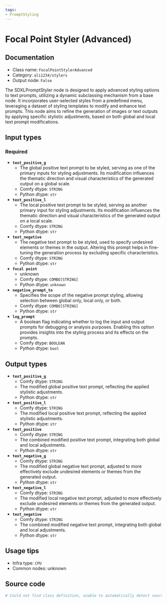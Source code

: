 ```yaml
---
tags:
- PromptStyling
---
```


# Focal Point Styler (Advanced)
## Documentation
- Class name: `FocalPointStylerAdvanced`
- Category: `ali1234/stylers`
- Output node: `False`

The SDXLPromptStyler node is designed to apply advanced styling options to text prompts, utilizing a dynamic subclassing mechanism from a base node. It incorporates user-selected styles from a predefined menu, leveraging a dataset of styling templates to modify and enhance text prompts. This node aims to refine the generation of images or text outputs by applying specific stylistic adjustments, based on both global and local text prompt modifications.
## Input types
### Required
- **`text_positive_g`**
    - The global positive text prompt to be styled, serving as one of the primary inputs for styling adjustments. Its modification influences the thematic direction and visual characteristics of the generated output on a global scale.
    - Comfy dtype: `STRING`
    - Python dtype: `str`
- **`text_positive_l`**
    - The local positive text prompt to be styled, serving as another primary input for styling adjustments. Its modification influences the thematic direction and visual characteristics of the generated output on a local scale.
    - Comfy dtype: `STRING`
    - Python dtype: `str`
- **`text_negative`**
    - The negative text prompt to be styled, used to specify undesired elements or themes in the output. Altering this prompt helps in fine-tuning the generation process by excluding specific characteristics.
    - Comfy dtype: `STRING`
    - Python dtype: `str`
- **`focal point`**
    - unknown
    - Comfy dtype: `COMBO[STRING]`
    - Python dtype: `unknown`
- **`negative_prompt_to`**
    - Specifies the scope of the negative prompt styling, allowing selection between global only, local only, or both.
    - Comfy dtype: `COMBO[STRING]`
    - Python dtype: `str`
- **`log_prompt`**
    - A boolean flag indicating whether to log the input and output prompts for debugging or analysis purposes. Enabling this option provides insights into the styling process and its effects on the prompts.
    - Comfy dtype: `BOOLEAN`
    - Python dtype: `bool`
## Output types
- **`text_positive_g`**
    - Comfy dtype: `STRING`
    - The modified global positive text prompt, reflecting the applied stylistic adjustments.
    - Python dtype: `str`
- **`text_positive_l`**
    - Comfy dtype: `STRING`
    - The modified local positive text prompt, reflecting the applied stylistic adjustments.
    - Python dtype: `str`
- **`text_positive`**
    - Comfy dtype: `STRING`
    - The combined modified positive text prompt, integrating both global and local adjustments.
    - Python dtype: `str`
- **`text_negative_g`**
    - Comfy dtype: `STRING`
    - The modified global negative text prompt, adjusted to more effectively exclude undesired elements or themes from the generated output.
    - Python dtype: `str`
- **`text_negative_l`**
    - Comfy dtype: `STRING`
    - The modified local negative text prompt, adjusted to more effectively exclude undesired elements or themes from the generated output.
    - Python dtype: `str`
- **`text_negative`**
    - Comfy dtype: `STRING`
    - The combined modified negative text prompt, integrating both global and local adjustments.
    - Python dtype: `str`
## Usage tips
- Infra type: `CPU`
- Common nodes: unknown


## Source code
```python
# Could not find class definition, unable to automatically detect source code
```
